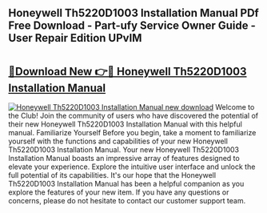 ## Honeywell Th5220D1003 Installation Manual PDf Free Download - Part-ufy Service Owner Guide - User Repair Edition UPvIM

# <h2><a href="http://bc29640.oget.top/?id=Honeywell+Th5220D1003+Installation+Manual">🔗Download New 👉🔴 Honeywell Th5220D1003 Installation Manual</a></h2>

[![Honeywell Th5220D1003 Installation Manual new download](https://i.imgur.com/5g1atiW.png)](http://bc29640.oget.top/?id=Honeywell+Th5220D1003+Installation+Manual)
Welcome to the Club! Join the community of users who have discovered the potential of their new Honeywell Th5220D1003 Installation Manual with this helpful manual. Familiarize Yourself Before you begin, take a moment to familiarize yourself with the functions and capabilities of your new Honeywell Th5220D1003 Installation Manual. Your new Honeywell Th5220D1003 Installation Manual boasts an impressive array of features designed to elevate your experience. Explore the intuitive user interface and unlock the full potential of its capabilities. It's our hope that the Honeywell Th5220D1003 Installation Manual has been a helpful companion as you explore the features of your new item. If you have any questions or concerns, please do not hesitate to contact our customer support team.
